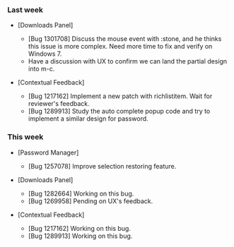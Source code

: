 ### Last week

* [Downloads Panel]
  - [Bug 1301708] Discuss the mouse event with :stone, and he thinks this issue is more complex. Need more time to fix and verify on Windows 7.
  - Have a discussion with UX to confirm we can land the partial design into m-c.

* [Contextual Feedback]
  - [Bug 1217162] Implement a new patch with richlistitem. Wait for reviewer's feedback.
  - [Bug 1289913] Study the auto complete popup code and try to implement a similar design for password. 

### This week

* [Password Manager]
  - [Bug 1257078] Improve selection restoring feature.

* [Downloads Panel]
  - [Bug 1282664] Working on this bug.
  - [Bug 1269958] Pending on UX's feedback.

* [Contextual Feedback]
  - [Bug 1217162] Working on this bug.
  - [Bug 1289913] Working on this bug.
